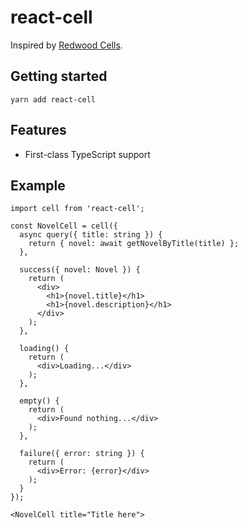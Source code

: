 # react-cell

Inspired by [Redwood Cells](https://redwoodjs.com/tutorial/cell).

## Getting started

```
yarn add react-cell
```

## Features
- First-class TypeScript support

## Example

```tsx
import cell from 'react-cell';

const NovelCell = cell({
  async query({ title: string }) {
    return { novel: await getNovelByTitle(title) };
  },

  success({ novel: Novel }) {
    return (
      <div>
        <h1>{novel.title}</h1>
        <h1>{novel.description}</h1>
      </div>
    );
  },

  loading() {
    return (
      <div>Loading...</div>
    ); 
  },

  empty() {
    return (
      <div>Found nothing...</div>
    ); 
  },

  failure({ error: string }) {
    return (
      <div>Error: {error}</div>
    ); 
  }
});

<NovelCell title="Title here">
```
